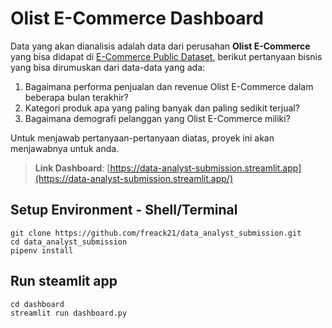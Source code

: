 # Olist E-Commerce Dashboard

Data yang akan dianalisis adalah data dari perusahan **Olist E-Commerce** yang bisa didapat di [E-Commerce Public Dataset](https://www.kaggle.com/datasets/olistbr/brazilian-ecommerce), berikut pertanyaan bisnis yang bisa dirumuskan dari data-data yang ada:

1. Bagaimana performa penjualan dan revenue Olist E-Commerce dalam beberapa bulan terakhir?
2. Kategori produk apa yang paling banyak dan paling sedikit terjual?
3. Bagaimana demografi pelanggan yang Olist E-Commerce miliki?

Untuk menjawab pertanyaan-pertanyaan diatas, proyek ini akan menjawabnya untuk anda.

> **Link Dashboard**: [https://data-analyst-submission.streamlit.app](https://data-analyst-submission.streamlit.app/)

## Setup Environment - Shell/Terminal

```
git clone https://github.com/freack21/data_analyst_submission.git
cd data_analyst_submission
pipenv install
```

## Run steamlit app

```
cd dashboard
streamlit run dashboard.py
```
